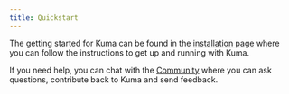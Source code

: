 ```yaml
---
title: Quickstart
---
```


The getting started for Kuma can be found in the [installation page](/install/0.3.2) where you can follow the instructions to get up and running with Kuma.

If you need help, you can chat with the [Community](/community) where you can ask questions, contribute back to Kuma and send feedback.